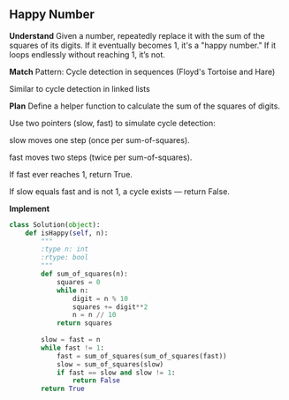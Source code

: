 ##  Happy Number
**Understand**
Given a number, repeatedly replace it with the sum of the squares of its digits. If it eventually becomes 1, it's a "happy number." If it loops endlessly without reaching 1, it’s not.

**Match**
Pattern: Cycle detection in sequences (Floyd's Tortoise and Hare)

Similar to cycle detection in linked lists

**Plan**
Define a helper function to calculate the sum of the squares of digits.

Use two pointers (slow, fast) to simulate cycle detection:

slow moves one step (once per sum-of-squares).

fast moves two steps (twice per sum-of-squares).

If fast ever reaches 1, return True.

If slow equals fast and is not 1, a cycle exists — return False.

**Implement**
```python
class Solution(object):
    def isHappy(self, n):
        """
        :type n: int
        :rtype: bool
        """
        def sum_of_squares(n):
            squares = 0
            while n:
                digit = n % 10
                squares += digit**2
                n = n // 10
            return squares 
        
        slow = fast = n
        while fast != 1:
            fast = sum_of_squares(sum_of_squares(fast))
            slow = sum_of_squares(slow)
            if fast == slow and slow != 1:
                return False
        return True
```
